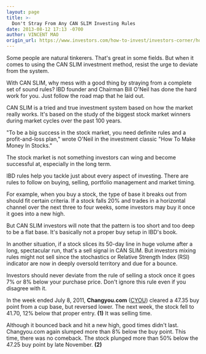 ```yaml
---
layout: page
title: >-
  Don't Stray From Any CAN SLIM Investing Rules
date: 2013-08-12 17:13 -0700
author: VINCENT MAO
origin_url: https://www.investors.com/how-to-invest/investors-corner/how-to-invest-in-stocks-4/
---
```


Some people are natural tinkerers. That's great in some fields. But when it comes to using the CAN SLIM investment method, resist the urge to deviate from the system.

With CAN SLIM, why mess with a good thing by straying from a complete set of sound rules? IBD founder and Chairman Bill O'Neil has done the hard work for you. Just follow the road map that he laid out.

CAN SLIM is a tried and true investment system based on how the market really works. It's based on the study of the biggest stock market winners during market cycles over the past 100 years.

"To be a big success in the stock market, you need definite rules and a profit-and-loss plan," wrote O'Neil in the investment classic "How To Make Money In Stocks."

The stock market is not something investors can wing and become successful at, especially in the long term.

IBD rules help you tackle just about every aspect of investing. There are rules to follow on buying, selling, portfolio management and market timing.

For example, when you buy a stock, the type of base it breaks out from should fit certain criteria. If a stock falls 20% and trades in a horizontal channel over the next three to four weeks, some investors may buy it once it goes into a new high.

But CAN SLIM investors will note that the pattern is too short and too deep to be a flat base. It's basically not a proper buy setup in IBD's book.

In another situation, if a stock slices its 50-day line in huge volume after a long, spectacular run, that's a sell signal in CAN SLIM. But investors mixing rules might not sell since the stochastics or Relative Strength Index (RSI) indicator are now in deeply oversold territory and due for a bounce.

Investors should never deviate from the rule of selling a stock once it goes 7% or 8% below your purchase price. Don't ignore this rule even if you disagree with it.

In the week ended July 8, 2011, **Changyou.com** ([CYOU](https://research.investors.com/quote.aspx?symbol=CYOU)) cleared a 47.35 buy point from a cup base, but reversed lower. The next week, the stock fell to 41.70, 12% below that proper entry. **(1)** It was selling time.

Although it bounced back and hit a new high, good times didn't last. Changyou.com again slumped more than 8% below the buy point. This time, there was no comeback. The stock plunged more than 50% below the 47.25 buy point by late November. **(2)**
